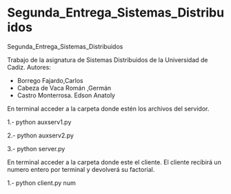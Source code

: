 # Segunda_Entrega_Sistemas_Distribuidos
Segunda_Entrega_Sistemas_Distribuidos

Trabajo de la asignatura de Sistemas Distribuidos de la Universidad de Cadiz.
Autores:

- Borrego Fajardo,Carlos
- Cabeza de Vaca Román ,Germán
- Castro Monterrosa. Edson Anatoly

En terminal acceder a la carpeta donde estén los archivos del servidor.

1.- python auxserv1.py

2.- python auxserv2.py

3.- python server.py

En terminal acceder a la carpeta donde este el cliente.
El cliente recibirá un numero entero por terminal y devolverá su factorial.

1.- python client.py num
